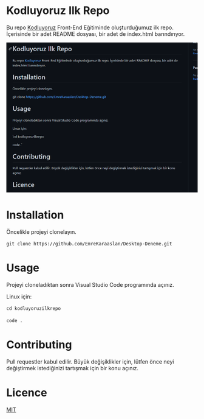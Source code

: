 # Kodluyoruz Ilk Repo
Bu repo [Kodluyoruz](https://www.kodluyoruz.org/) Front-End Eğitiminde oluşturduğumuz ilk repo. İçerisinde bir adet README dosyası, bir adet de index.html barındırıyor.

![Gerekli Resim](/Capture.PNG)

# Installation
Öncelikle projeyi clonelayın.

```
git clone https://github.com/EmreKaraaslan/Desktop-Deneme.git

```


# Usage
Projeyi cloneladıktan sonra Visual Studio Code programında açınız.

Linux için:

```
cd kodluyoruzilkrepo 

code .
```

# Contributing
Pull requestler kabul edilir. Büyük değişiklikler için, lütfen önce neyi değiştirmek istediğinizi tartışmak için bir konu açınız.

# Licence
[MIT](https://choosealicense.com/licenses/mit/)
